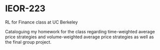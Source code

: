 # IEOR-223
RL for Finance class at UC Berkeley 

Cataloguing my homework for the class regarding time-weighted average price strategies and volume-weighted average price strategies as well as the final group project. 

